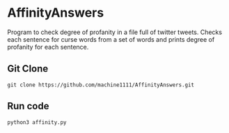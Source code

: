 # AffinityAnswers

Program to check degree of profanity in a file full of twitter tweets.
Checks each sentence for curse words from a set of words and prints degree of profanity for each sentence.

## Git Clone

```
git clone https://github.com/machine1111/AffinityAnswers.git
```

## Run code

```
python3 affinity.py
```
